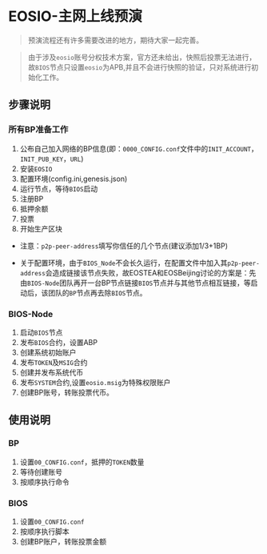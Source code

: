 # EOSIO-主网上线预演
> 预演流程还有许多需要改进的地方，期待大家一起完善。

> 由于涉及`eosio`账号分权技术方案，官方还未给出，快照后投票无法进行，故`BIOS`节点只设置`eosio`为APB,并且不会进行快照的验证，只对系统进行初始化工作。

## 步骤说明
### 所有BP准备工作
1. 公布自己加入网络的BP信息(即：`0000_CONFIG.conf`文件中的`INIT_ACCOUNT`，`INIT_PUB_KEY`，`URL`)
2. 安装`EOSIO`
3. 配置环境(config.ini,genesis.json)
4. 运行节点，等待`BIOS`启动
5. 注册BP
6. 抵押余额
7. 投票
8. 开始生产区块


* 注意：`p2p-peer-address`填写你信任的几个节点(建议添加1/3+1BP)

* 关于配置环境，由于`BIOS_Node`不会长久运行，在配置文件中加入其`p2p-peer-address`会造成链接该节点失败，故EOSTEA和EOSBeijing讨论的方案是：先由`BIOS-Node`团队再开一台BP节点链接`BIOS`节点并与其他节点相互链接，等启动后，该团队的`BP`节点再去除`BIOS`节点。

### BIOS-Node
1. 启动`BIOS`节点
2. 发布`BIOS`合约，设置ABP
3. 创建系统初始账户
4. 发布`TOKEN`及`MSIG`合约
5. 创建并发布系统代币
6. 发布`SYSTEM`合约,设置`eosio.msig`为特殊权限账户
7. 创建BP账号，转账投票代币。

## 使用说明
### BP
1. 设置`00_CONFIG.conf`，抵押的`TOKEN`数量
2. 等待创建账号
3. 按顺序执行命令

### BIOS
1. 设置`00_CONFIG.conf`
2. 按顺序执行脚本
3. 创建BP账户，转账投票金额
